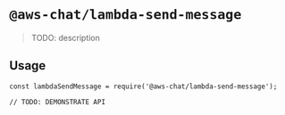 # `@aws-chat/lambda-send-message`

> TODO: description

## Usage

```
const lambdaSendMessage = require('@aws-chat/lambda-send-message');

// TODO: DEMONSTRATE API
```
